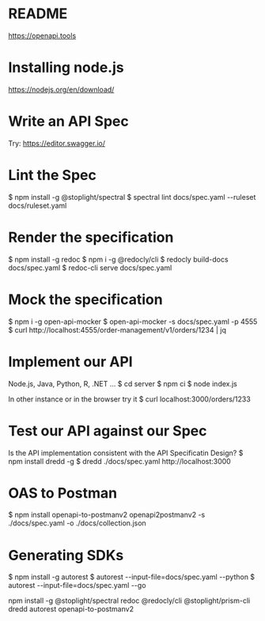# README

https://openapi.tools

# Installing node.js 
https://nodejs.org/en/download/

# Write an API Spec 
Try: https://editor.swagger.io/

# Lint the Spec
$ npm install -g @stoplight/spectral
$ spectral lint docs/spec.yaml --ruleset docs/ruleset.yaml

# Render the specification
$ npm install -g redoc
$ npm i -g @redocly/cli
$ redocly build-docs docs/spec.yaml 
$ redoc-cli serve docs/spec.yaml

# Mock the specification
$ npm i -g open-api-mocker
$ open-api-mocker -s docs/spec.yaml -p 4555
$ curl http://localhost:4555/order-management/v1/orders/1234 | jq

# Implement our API
Node.js, Java, Python, R, .NET …
$ cd server
$ npm ci
$ node index.js

In other instance or in the browser try it
$ curl localhost:3000/orders/1233

# Test our API against our Spec
Is the API implementation consistent with the API Specificatin Design?
$ npm install dredd -g
$ dredd ./docs/spec.yaml http://localhost:3000

# OAS to Postman
$ npm install openapi-to-postmanv2
openapi2postmanv2 -s ./docs/spec.yaml -o ./docs/collection.json

# Generating SDKs
$ npm install -g autorest
$ autorest --input-file=docs/spec.yaml --python
$ autorest --input-file=docs/spec.yaml --go



npm install -g @stoplight/spectral redoc @redocly/cli @stoplight/prism-cli dredd autorest openapi-to-postmanv2